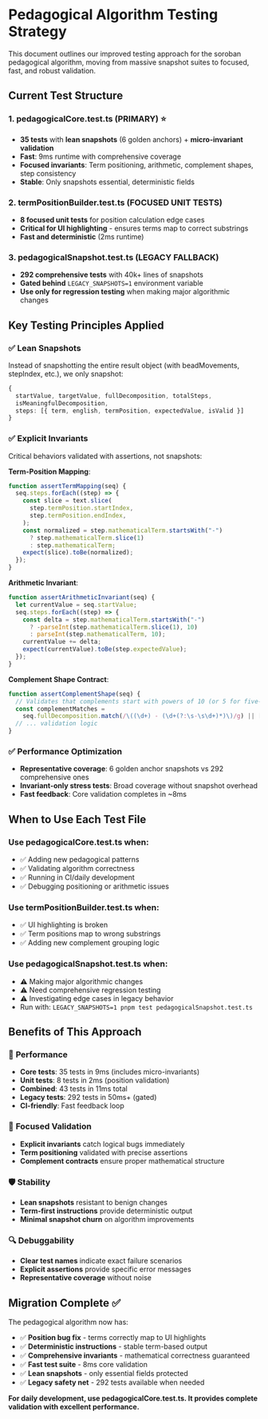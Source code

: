 # Pedagogical Algorithm Testing Strategy

This document outlines our improved testing approach for the soroban pedagogical algorithm, moving from massive snapshot suites to focused, fast, and robust validation.

## Current Test Structure

### 1. **pedagogicalCore.test.ts** (PRIMARY) ⭐

- **35 tests** with **lean snapshots** (6 golden anchors) + **micro-invariant validation**
- **Fast**: 9ms runtime with comprehensive coverage
- **Focused invariants**: Term positioning, arithmetic, complement shapes, step consistency
- **Stable**: Only snapshots essential, deterministic fields

### 2. **termPositionBuilder.test.ts** (FOCUSED UNIT TESTS)

- **8 focused unit tests** for position calculation edge cases
- **Critical for UI highlighting** - ensures terms map to correct substrings
- **Fast and deterministic** (2ms runtime)

### 3. **pedagogicalSnapshot.test.ts** (LEGACY FALLBACK)

- **292 comprehensive tests** with 40k+ lines of snapshots
- **Gated behind** `LEGACY_SNAPSHOTS=1` environment variable
- **Use only for regression testing** when making major algorithmic changes

## Key Testing Principles Applied

### ✅ **Lean Snapshots**

Instead of snapshotting the entire result object (with beadMovements, stepIndex, etc.), we only snapshot:

```typescript
{
  startValue, targetValue, fullDecomposition, totalSteps,
  isMeaningfulDecomposition,
  steps: [{ term, english, termPosition, expectedValue, isValid }]
}
```

### ✅ **Explicit Invariants**

Critical behaviors validated with assertions, not snapshots:

**Term-Position Mapping**:

```typescript
function assertTermMapping(seq) {
  seq.steps.forEach((step) => {
    const slice = text.slice(
      step.termPosition.startIndex,
      step.termPosition.endIndex,
    );
    const normalized = step.mathematicalTerm.startsWith("-")
      ? step.mathematicalTerm.slice(1)
      : step.mathematicalTerm;
    expect(slice).toBe(normalized);
  });
}
```

**Arithmetic Invariant**:

```typescript
function assertArithmeticInvariant(seq) {
  let currentValue = seq.startValue;
  seq.steps.forEach((step) => {
    const delta = step.mathematicalTerm.startsWith("-")
      ? -parseInt(step.mathematicalTerm.slice(1), 10)
      : parseInt(step.mathematicalTerm, 10);
    currentValue += delta;
    expect(currentValue).toBe(step.expectedValue);
  });
}
```

**Complement Shape Contract**:

```typescript
function assertComplementShape(seq) {
  // Validates that complements start with powers of 10 (or 5 for five-complements)
  const complementMatches =
    seq.fullDecomposition.match(/\((\d+) - (\d+(?:\s-\s\d+)*)\)/g) || [];
  // ... validation logic
}
```

### ✅ **Performance Optimization**

- **Representative coverage**: 6 golden anchor snapshots vs 292 comprehensive ones
- **Invariant-only stress tests**: Broad coverage without snapshot overhead
- **Fast feedback**: Core validation completes in ~8ms

## When to Use Each Test File

### Use **pedagogicalCore.test.ts** when:

- ✅ Adding new pedagogical patterns
- ✅ Validating algorithm correctness
- ✅ Running in CI/daily development
- ✅ Debugging positioning or arithmetic issues

### Use **termPositionBuilder.test.ts** when:

- ✅ UI highlighting is broken
- ✅ Term positions map to wrong substrings
- ✅ Adding new complement grouping logic

### Use **pedagogicalSnapshot.test.ts** when:

- ⚠️ Making major algorithmic changes
- ⚠️ Need comprehensive regression testing
- ⚠️ Investigating edge cases in legacy behavior
- Run with: `LEGACY_SNAPSHOTS=1 pnpm test pedagogicalSnapshot.test.ts`

## Benefits of This Approach

### 🚀 **Performance**

- **Core tests**: 35 tests in 9ms (includes micro-invariants)
- **Unit tests**: 8 tests in 2ms (position validation)
- **Combined**: 43 tests in 11ms total
- **Legacy tests**: 292 tests in 50ms+ (gated)
- **CI-friendly**: Fast feedback loop

### 🎯 **Focused Validation**

- **Explicit invariants** catch logical bugs immediately
- **Term positioning** validated with precise assertions
- **Complement contracts** ensure proper mathematical structure

### 🛡️ **Stability**

- **Lean snapshots** resistant to benign changes
- **Term-first instructions** provide deterministic output
- **Minimal snapshot churn** on algorithm improvements

### 🔍 **Debuggability**

- **Clear test names** indicate exact failure scenarios
- **Explicit assertions** provide specific error messages
- **Representative coverage** without noise

## Migration Complete ✅

The pedagogical algorithm now has:

- ✅ **Position bug fix** - terms correctly map to UI highlights
- ✅ **Deterministic instructions** - stable term-based output
- ✅ **Comprehensive invariants** - mathematical correctness guaranteed
- ✅ **Fast test suite** - 8ms core validation
- ✅ **Lean snapshots** - only essential fields protected
- ✅ **Legacy safety net** - 292 tests available when needed

**For daily development, use pedagogicalCore.test.ts. It provides complete validation with excellent performance.**
